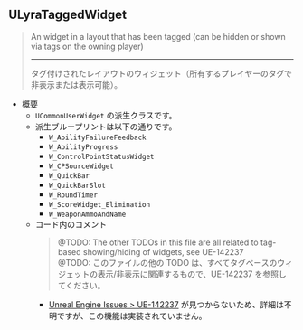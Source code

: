 ## ULyraTaggedWidget

> An widget in a layout that has been tagged (can be hidden or shown via tags on the owning player)  
> 
> ----
> タグ付けされたレイアウトのウィジェット（所有するプレイヤーのタグで非表示または表示可能）。  

* 概要
	* `UCommonUserWidget` の派生クラスです。
	* 派生ブループリントは以下の通りです。
		* `W_AbilityFailureFeedback`
		* `W_AbilityProgress`
		* `W_ControlPointStatusWidget`
		* `W_CPSourceWidget`
		* `W_QuickBar`
		* `W_QuickBarSlot`
		* `W_RoundTimer`
		* `W_ScoreWidget_Elimination`
		* `W_WeaponAmmoAndName`
	* コード内のコメント
		> @TODO: The other TODOs in this file are all related to tag-based showing/hiding of widgets, see UE-142237  
		> @TODO: このファイルの他の TODO は、すべてタグベースのウィジェットの表示/非表示に関連するもので、UE-142237 を参照してください。  
		* [Unreal Engine Issues > UE-142237] が見つからないため、詳細は不明ですが、この機能は実装されていません。



<!--- ページ内のリンク --->

<!--- 自前の画像へのリンク --->

<!--- generated --->
[Unreal Engine Issues > UE-142237]: https://issues.unrealengine.com/issue/UE-142237
